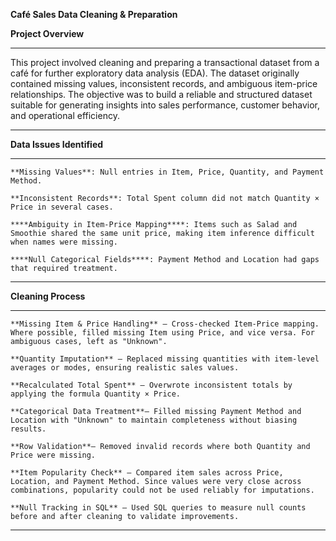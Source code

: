 **Café Sales Data Cleaning & Preparation**

**Project Overview**
____________________________________________________________________________________________________________________________________________________________________
This project involved cleaning and preparing a transactional dataset from a café for further exploratory data analysis (EDA). The dataset originally contained missing values, inconsistent records, and ambiguous item-price relationships. The objective was to build a reliable and structured dataset suitable for generating insights into sales performance, customer behavior, and operational efficiency.
____________________________________________________________________________________________________________________________________________________________________

**Data Issues Identified**
____________________________________________________________________________________________________________________________________________________________________
    **Missing Values**: Null entries in Item, Price, Quantity, and Payment Method.
    
    **Inconsistent Records**: Total Spent column did not match Quantity × Price in several cases.
    
    ****Ambiguity in Item-Price Mapping****: Items such as Salad and Smoothie shared the same unit price, making item inference difficult when names were missing.
    
    ****Null Categorical Fields****: Payment Method and Location had gaps that required treatment.
____________________________________________________________________________________________________________________________________________________________________

**Cleaning Process**
____________________________________________________________________________________________________________________________________________________________________
    **Missing Item & Price Handling** – Cross-checked Item-Price mapping. Where possible, filled missing Item using Price, and vice versa. For ambiguous cases, left as "Unknown".
    
    **Quantity Imputation** – Replaced missing quantities with item-level averages or modes, ensuring realistic sales values.
    
    **Recalculated Total Spent** – Overwrote inconsistent totals by applying the formula Quantity × Price.
    
    **Categorical Data Treatment**– Filled missing Payment Method and Location with "Unknown" to maintain completeness without biasing results.
    
    **Row Validation**– Removed invalid records where both Quantity and Price were missing.
    
    **Item Popularity Check** – Compared item sales across Price, Location, and Payment Method. Since values were very close across combinations, popularity could not be used reliably for imputations.

    **Null Tracking in SQL** – Used SQL queries to measure null counts before and after cleaning to validate improvements.
____________________________________________________________________________________________________________________________________________________________________    
    
    





